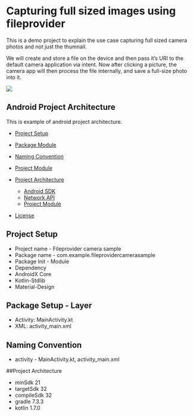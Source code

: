 # Capturing full sized images using fileprovider

This is a demo project to explain the use case capturing full sized camera photos and not just the thumnail.

We will create and store a file on the device and then pass it’s URI to the default camera application via intent.
Now after clicking a picture, the camera app will then process the file internally, and save a full-size photo into it.


![](https://github.com/uc-sja/full_sized_camera_fileprovider/blob/master/app/src/main/res/drawable/ezgif.com-gif-maker.gif)


## Android Project Architecture
This is example of android project architecture.


 * [Project Setup](#project-setup)
 * [Package Module](#package-module)
 * [Naming Convention](#naming-convention)
 * [Project Module](#project-module)
 * [Project Architecture](#project-architecture)
   *  [Android SDK](#android-sdk)
   *  [Network API](network-api)
   *  [Project Module](project-module)

 * [License](#license)




## Project Setup
 * Project name - Fileprovider camera sample
 * Package name - com.example.fileprovidercamerasample
 * Package Init - Module
 * Dependency
  *  AndroidX Core
  *  Kotlin-Stdlib
  *  Material-Design

## Package Setup - Layer

 * Activity: MainActivity.kt
 * XML: activity_main.xml


## Naming Convention
 * activity - MainActivity.kt, activity_main.xml

##Project Architecture

 * minSdk 21
 * targetSdk 32
 * compileSdk 32
 * gradle 7.3.3
 * kotlin 1.7.0
 

